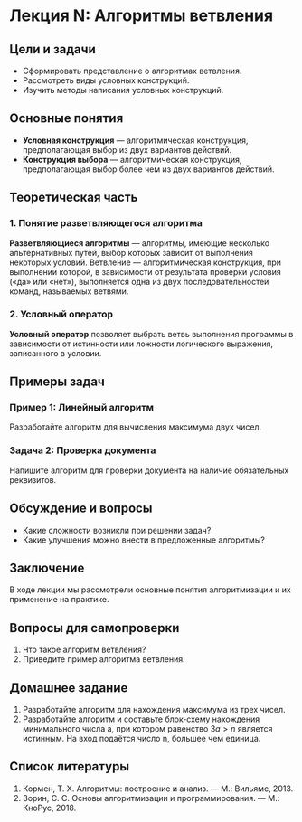 # Лекция N: Алгоритмы ветвления
<!-- Краткое и понятное название лекции. -->


## Цели и задачи
<!-- Список целей и задач, которые должны быть достигнуты в ходе лекции. -->
- Сформировать представление о алгоритмах ветвления.
- Рассмотреть виды условных конструкций.
- Изучить методы написания условных конструкций.


## Основные понятия
<!-- Список ключевых терминов и определений, которые будут рассмотрены. -->
- **Условная конструкция** — алгоритмическая конструкция, предполагающая выбор из двух вариантов действий.
- **Конструкция выбора** — алгоритмическая конструкция, предполагающая выбор более чем из двух вариантов действий.


## Теоретическая часть
<!-- Основной материал лекции, разбитый на логические разделы. -->

### 1. Понятие разветвляющегося алгоритма
**Разветвляющиеся алгоритмы** — алгоритмы, имеющие несколько альтернативных путей, выбор которых зависит от выполнения некоторых условий. Ветвление — алгоритмическая конструкция, при выполнении которой, в зависимости от результата проверки условия («да» или «нет»), выполняется одна из двух последовательностей команд, называемых ветвями.

### 2. Условный оператор
**Условный оператор** позволяет выбрать ветвь выполнения программы в зависимости от истинности или ложности логического выражения, записанного в условии.


## Примеры задач
<!-- Практические примеры и задачи для закрепления материала. -->

### Пример 1: Линейный алгоритм
Разработайте алгоритм для вычисления максимума двух чисел.

### Задача 2: Проверка документа
Напишите алгоритм для проверки документа на наличие обязательных реквизитов.


## Обсуждение и вопросы
<!-- Раздел для обсуждения решений задач, вопросов студентов и уточнений. -->
- Какие сложности возникли при решении задач?
- Какие улучшения можно внести в предложенные алгоритмы?


## Заключение
<!-- Краткое подведение итогов и ключевые выводы. -->
В ходе лекции мы рассмотрели основные понятия алгоритмизации и их применение на практике.


## Вопросы для самопроверки
<!-- Список вопросов, которые помогут студентам закрепить материал. -->
1. Что такое алгоритм ветвления?
2. Приведите пример алгоритма ветвления.


## Домашнее задание
<!-- Задания для самостоятельной работы. -->
1. Разработайте алгоритм для нахождения максимума из трех чисел.
2. Разработайте алгоритм и составьте блок-схему нахождения минимального числа a, при котором равенство $3a > n$ является истинным. На вход подаётся число n, большее чем единица.


## Список литературы
<!-- Рекомендуемые источники для изучения темы. -->
1. Кормен, Т. Х. Алгоритмы: построение и анализ. — М.: Вильямс, 2013.
2. Зорин, С. С. Основы алгоритмизации и программирования. — М.: КноРус, 2018.

